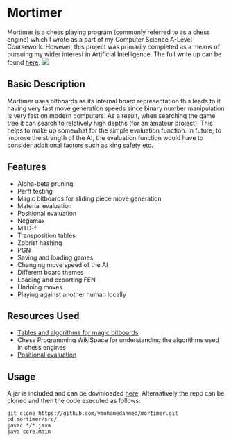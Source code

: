 # Mortimer
Mortimer is a chess playing program (commonly referred to as a chess engine) which I wrote as a part of my Computer Science A-Level Coursework. However, this project was primarily completed as a means of pursuing my wider interest in Artificial Intelligence. The full write up can be found [here](https://drive.google.com/open?id=0B-q1OPqj3iCmN0ZXcTJlUG1lYjA).
![](https://github.com/ymohamedahmed/mortimer/blob/bitboard/res/gif/mortimer.gif)

## Basic Description
Mortimer uses bitboards as its internal board representation this leads to it having very fast move generation speeds since binary number manipulation is very fast on modern computers. As a result, when searching the game tree it can search to relatively high depths (for an amateur project). This helps to make up somewhat for the simple evaluation function. In future, to improve the strength of the AI, the evaluation function would have to consider additional factors such as king safety etc.

## Features
* Alpha-beta pruning
* Perft testing
* Magic bitboards for sliding piece move generation
* Material evaluation
* Positional evaluation
* Negamax
* MTD-f
* Transposition tables
* Zobrist hashing
* PGN
* Saving and loading games
* Changing move speed of the AI
* Different board themes
* Loading and exporting FEN
* Undoing moves
* Playing against another human locally

## Resources Used
* [Tables and algorithms for magic bitboards](http://www.rivalchess.com/magic-bitboards/)
* Chess Programming WikiSpace for understanding the algorithms used in chess engines
* [Positional evaluation](https://chessprogramming.wikispaces.com/Simplified+evaluation+function)

## Usage
A jar is included and can be downloaded [here](https://github.com/ymohamedahmed/mortimer/raw/bitboard/morty.jar). Alternatively the repo can be cloned and then the code executed as follows:
```
git clone https://github.com/ymohamedahmed/mortimer.git
cd mortimer/src/
javac */*.java
java core.main
```

